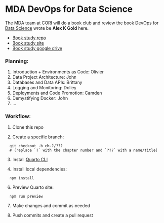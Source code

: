 # MDA DevOps for Data Science

The MDA team at CORI will do a book club and review the book [DevOps for
Data Science](https://do4ds.com/) wrote be **Alex K Gold** here.

- <a href="https://github.com/ruralinnovation/mda_do4ds" target="_blank">Book
  study repo</a>
- <a href="https://ruralinnovation.github.io/mda_do4ds" target="_blank">Book
  study site</a>
- <a href="https://drive.google.com/drive/folders/1F_8fxj3gkyS5yHvmrzO2L__C6xXnAzO7" target="_blank">Book
  study google drive</a>

### Planning:

1.  Introduction + Environments as Code: Olivier
2.  Data Project Architecture: John
3.  Databases and Data APIs: Brittany
4.  Logging and Monitoring: Dolley
5.  Deployments and Code Promotion: Camden
6.  Demystifying Docker: John
7.  …

### Workflow:

1.  Clone this repo

2.  Create a specific branch:

<!-- -->

      git checkout -b ch-?/???
      # (replace `?` with the chapter number and `???` with a name/title)

3.  Install [Quarto CLI](https://quarto.org/docs/get-started/)

4.  Install local dependencies:

<!-- -->

      npm install

6.  Preview Quarto site:

<!-- -->

      npm run preview

7.  Make changes and commit as needed

8.  Push commits and create a pull request
